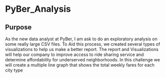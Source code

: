 # PyBer_Analysis
## Purpose
As the new data analyst at PyBer, I am ask to do an exploratory analysis on some really large CSV files. To Aid this process, we created several types of visualizations to help us make a better report. The report and Visualizations will help our company to improve access to ride sharing service and determine affordability for underserved neighborhoods. In this challenge we will create a multiple line graph that shows the total weekly fares for each city type
